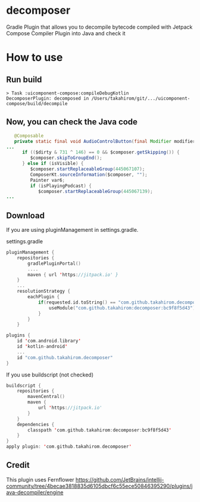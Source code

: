 # decomposer
Gradle Plugin that allows you to decompile bytecode compiled with Jetpack Compose Compiler Plugin into Java and check it

# How to use


## Run build

```
> Task :uicomponent-compose:compileDebugKotlin
DecomposerPlugin: decomposed in /Users/takahirom/git/.../uicomponent-compose/build/decompile
```

## Now, you can check the Java code

```java
   @Composable
   private static final void AudioControlButton(final Modifier modifier, final boolean isVisible, final boolean isPlayingPodcast, Composer $composer, final int $changed) {
...
      if (($dirty & 731 ^ 146) == 0 && $composer.getSkipping()) {
         $composer.skipToGroupEnd();
      } else if (isVisible) {
         $composer.startReplaceableGroup(445067107);
         ComposerKt.sourceInformation($composer, "");
         Painter var6;
         if (isPlayingPodcast) {
            $composer.startReplaceableGroup(445067139);
...
```


## Download

If you are using pluginManagement in settings.gradle.

settings.gradle

```kotlin
pluginManagement {
    repositories {
        gradlePluginPortal()
        ....
        maven { url 'https://jitpack.io' }
    }
    ...
    resolutionStrategy {
        eachPlugin {
            if(requested.id.toString() == "com.github.takahirom.decomposer"){
                useModule("com.github.takahirom:decomposer:bc9f8f5d43")
            }
        }
    }
```


```kotlin
plugins {
    id 'com.android.library'
    id 'kotlin-android'
    ...
    id "com.github.takahirom.decomposer"
}
```

If you use buildscript (not checked) 

```kotlin
buildscript {
    repositories {
        mavenCentral()
        maven {
            url 'https://jitpack.io'
        }
    }
    dependencies {
        classpath 'com.github.takahirom:decomposer:bc9f8f5d43'
    }
}
apply plugin: 'com.github.takahirom.decomposer'
```


## Credit
This plugin uses Fernflower
https://github.com/JetBrains/intellij-community/tree/4becae3818835d6105dbcf6c55ece50846395290/plugins/java-decompiler/engine
